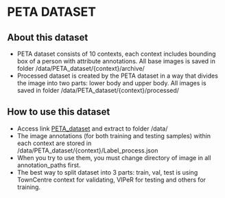 # PETA DATASET
## About this dataset
- PETA dataset consists of 10 contexts, each context includes bounding box of a person with attribute annotations. All base images is saved in folder /data/PETA_dataset/{context}/archive/
- Processed dataset is created by the PETA dataset in a way that divides the image into two parts: lower body and upper body. All images is saved in folder /data/PETA_dataset/{context}/processed/

##  How to use this dataset

- Access link [PETA_dataset](https://drive.google.com/file/d/10f5vkS9vfiY9BxE88InU3j_usV1B6-Rb/view?usp=sharing) and extract to folder /data/
- The image annotations (for both training and testing samples) within each context are stored in /data/PETA_dataset/{context}/Label_process.json 
- When you try to use them, you must change directory of image in all annotation_paths first.
- The best way to split dataset into 3 parts: train, val, test is using TownCentre context for validating, VIPeR for testing and others for training.
